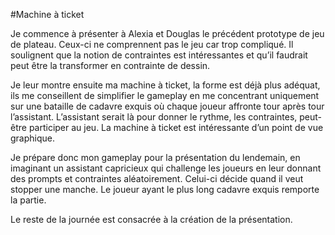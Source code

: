#Machine à ticket

Je commence à présenter à Alexia et Douglas le précédent prototype de jeu de plateau. Ceux-ci ne comprennent pas le jeu car trop compliqué. Il soulignent que la notion de contraintes est intéressantes et qu’il faudrait peut être la transformer en contrainte de dessin.

Je leur montre ensuite ma machine à ticket, la forme est déjà plus adéquat, ils me conseillent de simplifier le gameplay en me concentrant uniquement sur une bataille de cadavre exquis où chaque joueur affronte tour après tour l’assistant.
L’assistant serait là pour donner le rythme, les contraintes, peut-être participer au jeu.
La machine à ticket est intéressante d’un point de vue graphique.

Je prépare donc mon gameplay pour la présentation du lendemain, en imaginant un assistant capricieux qui challenge les joueurs en leur donnant des prompts et contraintes aléatoirement. Celui-ci décide quand il veut stopper une manche. Le joueur ayant le plus long cadavre exquis remporte la partie.

Le reste de la journée est consacrée à la création de la présentation.